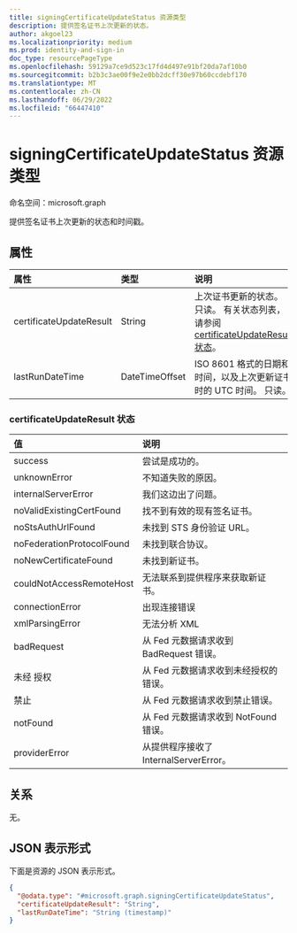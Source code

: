 ```yaml
---
title: signingCertificateUpdateStatus 资源类型
description: 提供签名证书上次更新的状态。
author: akgoel23
ms.localizationpriority: medium
ms.prod: identity-and-sign-in
doc_type: resourcePageType
ms.openlocfilehash: 59129a7ce9d523c17fd4d497e91bf20da7af10b0
ms.sourcegitcommit: b2b3c3ae00f9e2e0bb2dcff30e97b60ccdebf170
ms.translationtype: MT
ms.contentlocale: zh-CN
ms.lasthandoff: 06/29/2022
ms.locfileid: "66447410"
---
```

# <a name="signingcertificateupdatestatus-resource-type"></a>signingCertificateUpdateStatus 资源类型

命名空间：microsoft.graph

提供签名证书上次更新的状态和时间戳。 

## <a name="properties"></a>属性
|属性|类型|说明|
|:---|:---|:---|
|certificateUpdateResult|String|上次证书更新的状态。 只读。 有关状态列表，请参阅 [certificateUpdateResult 状态](#certificateupdateresult-status)。|
|lastRunDateTime|DateTimeOffset|ISO 8601 格式的日期和时间，以及上次更新证书时的 UTC 时间。 只读。 |

### <a name="certificateupdateresult-status"></a>certificateUpdateResult 状态
| 值 | 说明 |
| :--- | :--- |
|success|尝试是成功的。|
|unknownError|不知道失败的原因。|
|internalServerError|我们这边出了问题。|
|noValidExistingCertFound|找不到有效的现有签名证书。|
|noStsAuthUrlFound|未找到 STS 身份验证 URL。|
|noFederationProtocolFound|未找到联合协议。|
|noNewCertificateFound|未找到新证书。|
|couldNotAccessRemoteHost|无法联系到提供程序来获取新证书。|
|connectionError|出现连接错误|
|xmlParsingError|无法分析 XML|
|badRequest|从 Fed 元数据请求收到 BadRequest 错误。|
|未经 授权|从 Fed 元数据请求收到未经授权的错误。|
|禁止|从 Fed 元数据请求收到禁止错误。|
|notFound|从 Fed 元数据请求收到 NotFound 错误。|
|providerError|从提供程序接收了 InternalServerError。|


## <a name="relationships"></a>关系
无。

## <a name="json-representation"></a>JSON 表示形式
下面是资源的 JSON 表示形式。
<!-- {
  "blockType": "resource",
  "@odata.type": "microsoft.graph.signingCertificateUpdateStatus"
}
-->
``` json
{
  "@odata.type": "#microsoft.graph.signingCertificateUpdateStatus",
  "certificateUpdateResult": "String",
  "lastRunDateTime": "String (timestamp)"
}
```

